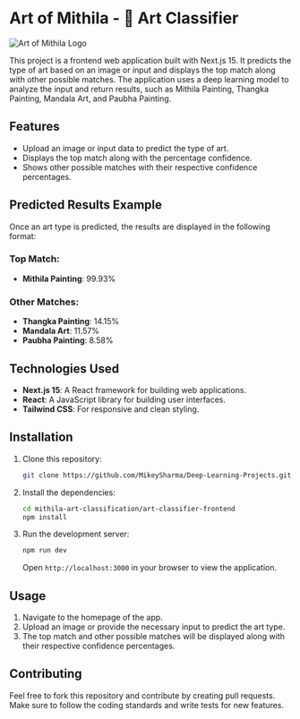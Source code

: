 # Art of Mithila - 🎨 Art Classifier

![Art of Mithila Logo](https://res.cloudinary.com/dch3ir5un/image/upload/v1733944169/83577e3a-ac14-4ce0-aca5-0227f235b24e.png)

This project is a frontend web application built with Next.js 15. It predicts the type of art based on an image or input and displays the top match along with other possible matches. The application uses a deep learning model to analyze the input and return results, such as Mithila Painting, Thangka Painting, Mandala Art, and Paubha Painting.

## Features

- Upload an image or input data to predict the type of art.
- Displays the top match along with the percentage confidence.
- Shows other possible matches with their respective confidence percentages.

## Predicted Results Example

Once an art type is predicted, the results are displayed in the following format:

### Top Match:
- **Mithila Painting**: 99.93%

### Other Matches:
- **Thangka Painting**: 14.15%
- **Mandala Art**: 11.57%
- **Paubha Painting**: 8.58%

## Technologies Used

- **Next.js 15**: A React framework for building web applications.
- **React**: A JavaScript library for building user interfaces.
- **Tailwind CSS**: For responsive and clean styling.

## Installation

1. Clone this repository:
   ```bash
   git clone https://github.com/MikeySharma/Deep-Learning-Projects.git
   ```

2. Install the dependencies:
   ```bash
   cd mithila-art-classification/art-classifier-frontend
   npm install
   ```

3. Run the development server:
   ```bash
   npm run dev
   ```

   Open `http://localhost:3000` in your browser to view the application.

## Usage

1. Navigate to the homepage of the app.
2. Upload an image or provide the necessary input to predict the art type.
3. The top match and other possible matches will be displayed along with their respective confidence percentages.

## Contributing

Feel free to fork this repository and contribute by creating pull requests. Make sure to follow the coding standards and write tests for new features.